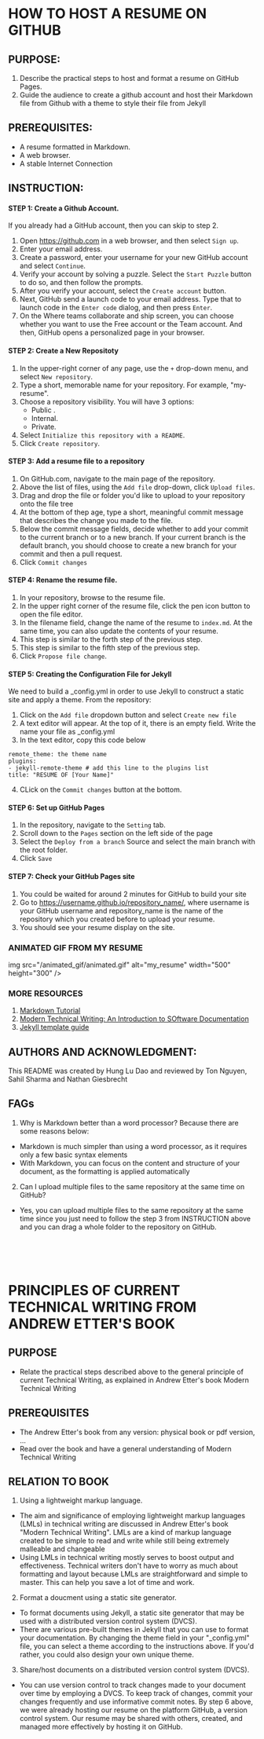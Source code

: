 # HOW TO HOST A RESUME ON GITHUB 

## PURPOSE:
1. Describe the practical steps to host and format a resume on GitHub Pages.
2. Guide the audience to create a github account and host their Markdown file from Github with a theme to style their file from Jekyll

## PREREQUISITES:
- A resume formatted in Markdown.
- A web browser.
- A stable Internet Connection

## INSTRUCTION:

#### STEP 1: Create a Github Account.

If you already had a GitHub account, then you can skip to step 2.

1. Open <https://github.com> in a web browser, and then select `Sign up`.
2. Enter your email address.
3. Create a password, enter your username for your new GitHub account and select `Continue`.
4. Verify your account by solving a puzzle. Select the `Start Puzzle` button to do so, and then follow the prompts.
5. After you verify your account, select the `Create account` button.
6. Next, GitHub send a launch code to your email address. Type that to launch code in the `Enter code` dialog, and then press `Enter`.
7. On the Where teams collaborate and ship screen, you can choose whether you want to use the Free account or the Team account. And then, GitHub opens a personalized page in your browser.

#### STEP 2: Create a New Repositoty
1. In the upper-right corner of any page, use the `+` drop-down menu, and select `New repository`. 
2. Type a short, memorable name for your repository. For example, "my-resume".
3. Choose a repository visibility. You will have 3 options: 
   - Public .
   - Internal.
   - Private.
4. Select `Initialize this repository with a README`.
5. Click `Create repository`.

#### STEP 3: Add a resume file to a repository
1. On GitHub.com, navigate to the main page of the repository.
2. Above the list of files, using the `Add file` drop-down, click `Upload files`.
3. Drag and drop the file or folder you'd like to upload to your repository onto the file tree
4. At the bottom of thep age, type a short, meaningful commit message that describes the change you made to the file. 
5. Below the commit message fields, decide whether to add your commit to the current branch or to a new branch. If your current branch is the default branch, you should choose to create a new branch for your commit and then a pull request. 
6. Click `Commit changes`

#### STEP 4: Rename the resume file.
1. In your repository, browse to the resume file.
2. In the upper right corner of the resume file, click the pen icon button to open the file editor.
3. In the filename field, change the name of the resume to `index.md`. At the same time, you can also update the contents of your resume.
4. This step is similar to the forth step of the previous step.
5. This step is similar to the fifth step of the previous step.
6. Click `Propose file change`.

#### STEP 5: Creating the Configuration File for Jekyll
We need to build a _config.yml in order to use Jekyll to construct a static site and apply a theme. From the repository:
1. Click on the `Add file` dropdown button and select `Create new file`
2. A text editor will appear. At the top of it, there is an empty field. Write the name your file as _config.yml
3. In the text editor, copy this code below

```
remote_theme: the theme name
plugins:
- jekyll-remote-theme # add this line to the plugins list 
title: "RESUME OF [Your Name]" 
```
4. CLick on the `Commit changes` button at the bottom.

#### STEP 6: Set up GitHub Pages
1. In the repository, navigate to the `Setting` tab.
2. Scroll down to the `Pages` section on the left side of the page
3. Select the `Deploy from a branch` Source and select the main branch with the root folder.
4. Click `Save`

#### STEP 7: Check your GitHub Pages site
1. You could be waited for around 2 minutes for GitHub to build your site
2. Go to <https://username.github.io/repository_name/>, where username is your GitHub username and repository_name is the name of the repository which you created before to upload your resume.
3. You should see your resume display on the site.

### ANIMATED GIF FROM MY RESUME

img src="/animated_gif/animated.gif" alt="my_resume" width="500" height="300" />

### MORE RESOURCES
1. [Markdown Tutorial](https://www.markdowntutorial.com/)
2. [Modern Technical Writing: An Introduction to SOftware Documentation](https://www.amazon.ca/Modern-Technical-Writing-Introduction-Documentation-ebook/dp/B01A2QL9SS)
3. [Jekyll template guide](https://jekyllrb.com/)


## AUTHORS AND ACKNOWLEDGMENT:
This README was created by Hung Lu Dao and reviewed by Ton Nguyen, Sahil Sharma and Nathan Giesbrecht


## FAGs
1. Why is Markdown better than a word processor?
Because there are some reasons below:
- Markdown is much simpler than using a word processor, as it requires only a few basic syntax elements
- With Markdown, you can focus on the content and structure of your document, as the formatting is applied automatically
2. Can I upload multiple files to the same repository at the same time on GitHub?
- Yes, you can upload multiple files to the same repository at the same time since you just need to follow the step 3 from INSTRUCTION above and you can drag a whole folder to the repository on GitHub.

<br>
<br>
<br>


# PRINCIPLES OF CURRENT TECHNICAL WRITING FROM ANDREW ETTER'S BOOK 

## PURPOSE
- Relate the practical steps described above to the general principle of current Technical Writing, as explained in Andrew Etter's book Modern Technical Writing

## PREREQUISITES
- The Andrew Etter's book from any version: physical book or pdf version, ...
- Read over the book and have a general understanding of Modern Technical Writing

## RELATION TO BOOK
1. Using a lightweight markup language.
- The aim and significance of employing lightweight markup languages (LMLs) in technical writing are discussed in Andrew Etter's book "Modern Technical Writing". LMLs are a kind of markup language created to be simple to read and write while still being extremely malleable and changeable 
- Using LMLs in technical writing mostly serves to boost output and effectiveness. Technical writers don't have to worry as much about formatting and layout because LMLs are straightforward and simple to master. This can help you save a lot of time and work.
2. Format a doucment using a static site generator.
- To format documents using Jekyll, a static site generator that may be used with a distributed version control system (DVCS).
- There are various pre-built themes in Jekyll that you can use to format your documentation. By changing the theme field in your "_config.yml" file, you can select a theme according to the instructions above. If you'd rather, you could also design your own unique theme.
3. Share/host documents on a distributed version control system (DVCS).
- You can use version control to track changes made to your document over time by employing a DVCS. To keep track of changes, commit your changes frequently and use informative commit notes. By step 6 above, we were already hosting our resume on the platform GitHub, a version control system. Our resume may be shared with others, created, and managed more effectively by hosting it on GitHub.
